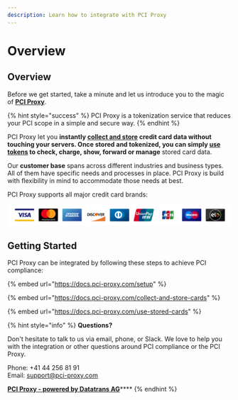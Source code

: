 ```yaml
---
description: Learn how to integrate with PCI Proxy
---
```


# Overview

## Overview

Before we get started, take a minute and let us introduce you to the magic of [**PCI Proxy**](https://www.pci-proxy.com).

{% hint style="success" %}
PCI Proxy is a tokenization service that reduces your PCI scope in a simple and secure way.
{% endhint %}

PCI Proxy let you **instantly **[**collect and store**](collect-and-store-cards/)** credit card data without touching your servers. Once stored and tokenized, you can simply **[**use tokens**](use-stored-cards/)** to check, charge, show, forward or manage** stored card data.

Our **customer base** spans across different industries and business types. All of them have specific needs and processes in place. PCI Proxy is build with flexibility in mind to accommodate those needs at best.

PCI Proxy supports all major credit card brands:

![Missing a brand? Contact us.](<.gitbook/assets/Card Brands (1).png>)

## Getting Started

PCI Proxy can be integrated by following these steps to achieve PCI compliance:

{% embed url="https://docs.pci-proxy.com/setup" %}

{% embed url="https://docs.pci-proxy.com/collect-and-store-cards" %}

{% embed url="https://docs.pci-proxy.com/use-stored-cards" %}

{% hint style="info" %}
**Questions?**

Don't hesitate to talk to us via email, phone, or Slack. We love to help you with the integration or other questions around PCI compliance or the PCI Proxy.

Phone: +41 44 256 81 91\
Email: [support@pci-proxy.com](mailto:%20support@pci-proxy.com)

[**PCI Proxy - powered by Datatrans AG**](https://www.datatrans.com)****
{% endhint %}
